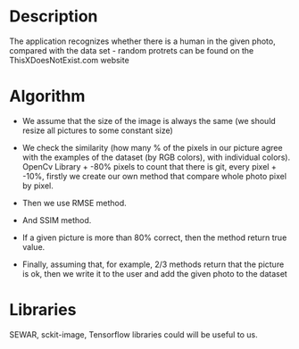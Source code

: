 # Description

The application recognizes whether there is a human in the given photo, compared with the data set - random protrets can be found on the ThisXDoesNotExist.com website

# Algorithm

- We assume that the size of the image is always the same (we should resize all pictures to some constant size)

- We check the similarity (how many % of the pixels in our picture agree with the examples of the dataset (by RGB colors), with individual colors). OpenCv Library + -80% pixels to count that there is git, every pixel + -10%, firstly we create our own method that compare whole photo pixel by pixel.

- Then we use RMSE method.

- And SSIM method.

- If a given picture is more than 80% correct, then the method return true value.

- Finally, assuming that, for example, 2/3 methods return that the picture is ok, then we write it to the user and add the given photo to the dataset

# Libraries

SEWAR, sckit-image, Tensorflow libraries could will be useful to us.
